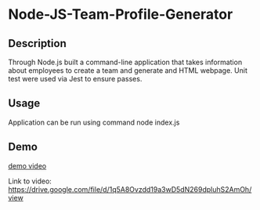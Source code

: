 # Node-JS-Team-Profile-Generator

## Description
Through Node.js built a command-line application that takes information about employees to create a team and generate and HTML webpage.
Unit test were used via Jest to ensure passes. 

## Usage 
Application can be run using command node index.js 

## Demo 
[demo video](./dist/Team%20Profile%20Generator.webm)

Link to video:
https://drive.google.com/file/d/1q5A8Ovzdd19a3wD5dN269dpluhS2AmOh/view
